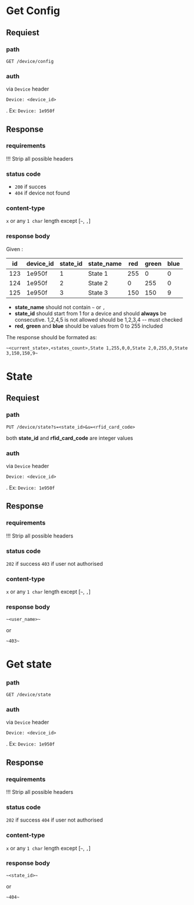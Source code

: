 # Get Config
## Requiest
### path
```
GET /device/config
```
### auth
via `Device` header
```
Device: <device_id>
``` 
. Ex: `Device: 1e950f`

## Response
### requirements 
!!! Strip all possible headers
### status code
* `200` if succes
* `404` if device not found
### content-type
`x` or any `1 char` length except [`~`, `,`]

### response body
Given :

|id|device_id|state_id|state_name|red|green|blue|
|---|---|---|---|---|---|---|
|123|1e950f|1|State 1|255|0|0|
|124|1e950f|2|State 2|0|255|0|
|125|1e950f|3|State 3|150|150|9|

* **state_name** should not contain `~` or `,`
* **state_id** should start from 1 for a device and should **always** be consecutive. 1,2,4,5 is not allowed should be 1,2,3,4 -- must checked
* **red**, **green** and **blue** should be values from 0 to 255 included

The response should be formated as:
```
~<current_state>,<states_count>,State 1,255,0,0,State 2,0,255,0,State 3,150,150,9~
```
# State
## Requiest
### path
```
PUT /device/state?s=<state_id>&u=<rfid_card_code>
```
both **state_id** and **rfid_card_code** are integer values
### auth
via `Device` header
```
Device: <device_id>
``` 
. Ex: `Device: 1e950f`
## Response
### requirements 
!!! Strip all possible headers
### status code
`202` if success
`403` if user not authorised
### content-type
`x` or any `1 char` length except [`~`, `,`]

### response body
```
~<user_name>~
```
or
```
~403~
```

# Get state
### path
```
GET /device/state
```
### auth
via `Device` header
```
Device: <device_id>
``` 
. Ex: `Device: 1e950f`
## Response
### requirements 
!!! Strip all possible headers
### status code
`202` if success
`404` if user not authorised
### content-type
`x` or any `1 char` length except [`~`, `,`]

### response body
```
~<state_id>~
```
or
```
~404~
```


